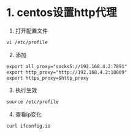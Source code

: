 # 1. centos设置http代理
1. 打开配置文件

```html
vi /etc/profile
```

2. 添加

```html
export all_proxy="socks5://192.168.4.2:7891"
export http_proxy="http://192.168.4.2:10809"
export https_proxy=$http_proxy
```

3. 执行生效

```html
source /etc/profile
```
4. 查看ip变化

```html
curl ifconfig.io
```